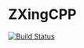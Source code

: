 # ZXingCPP

[![Build Status](https://github.com/rakeshksr/ZXingCPP.jl/actions/workflows/CI.yml/badge.svg?branch=main)](https://github.com/rakeshksr/ZXingCPP.jl/actions/workflows/CI.yml?query=branch%3Amain)
